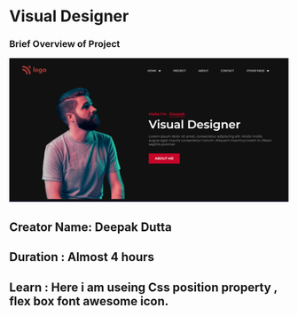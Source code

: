 # Visual Designer

### Brief Overview of Project

![Test Image 1](./thumbnail.png)

## Creator Name: **Deepak Dutta**

## Duration : **Almost 4 hours**

## Learn : Here i am useing Css position property , flex box font awesome icon.
